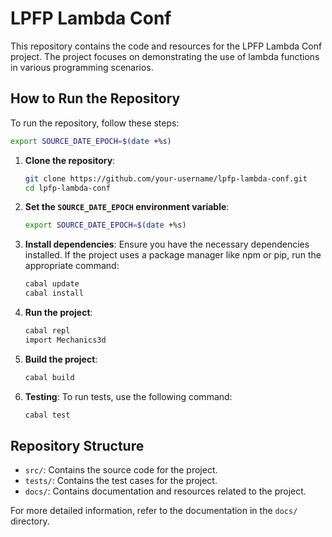 # LPFP Lambda Conf

This repository contains the code and resources for the LPFP Lambda Conf project. The project focuses on demonstrating the use of lambda functions in various programming scenarios.

## How to Run the Repository

To run the repository, follow these steps:

```sh
export SOURCE_DATE_EPOCH=$(date +%s)
```

1. **Clone the repository**:

    ```sh
    git clone https://github.com/your-username/lpfp-lambda-conf.git
    cd lpfp-lambda-conf
    ```

2. **Set the `SOURCE_DATE_EPOCH` environment variable**:

    ```sh
    export SOURCE_DATE_EPOCH=$(date +%s)
    ```

3. **Install dependencies**:
    Ensure you have the necessary dependencies installed. If the project uses a package manager like npm or pip, run the appropriate command:

    ```sh
    cabal update
    cabal install
    ```

4. **Run the project**:

    ```sh
    cabal repl
    import Mechanics3d
    ```

5. **Build the project**:

    ```sh
    cabal build
    ```

6. **Testing**:
    To run tests, use the following command:

    ```sh
    cabal test
    ```

## Repository Structure

- `src/`: Contains the source code for the project.
- `tests/`: Contains the test cases for the project.
- `docs/`: Contains documentation and resources related to the project.

For more detailed information, refer to the documentation in the `docs/` directory.